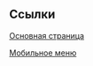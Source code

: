 ## Ссылки

[Основная страница](https://drumrack.github.io/cps)

[Мобильное меню](https://drumrack.github.io/cps/mobile-menu/mobile-menu)
